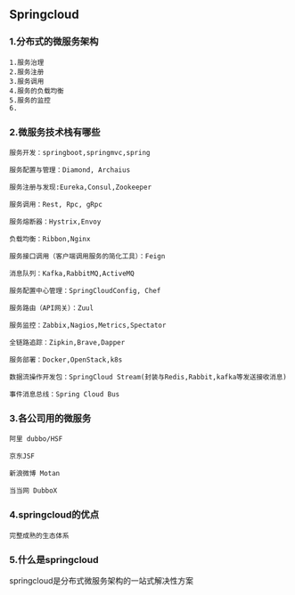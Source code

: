 ## Springcloud

### 1.分布式的微服务架构

```
1.服务治理
2.服务注册 
3.服务调用
4.服务的负载均衡
5.服务的监控
6.
```

### 2.微服务技术栈有哪些

```
服务开发：springboot,springmvc,spring

服务配置与管理：Diamond, Archaius

服务注册与发现:Eureka,Consul,Zookeeper

服务调用：Rest, Rpc, gRpc

服务熔断器：Hystrix,Envoy

负载均衡：Ribbon,Nginx

服务接口调用（客户端调用服务的简化工具）：Feign

消息队列：Kafka,RabbitMQ,ActiveMQ

服务配置中心管理：SpringCloudConfig, Chef

服务路由（API网关）：Zuul

服务监控：Zabbix,Nagios,Metrics,Spectator

全链路追踪：Zipkin,Brave,Dapper

服务部署：Docker,OpenStack,k8s

数据流操作开发包：SpringCloud Stream(封装与Redis,Rabbit,kafka等发送接收消息)

事件消息总线：Spring Cloud Bus
```

### 3.各公司用的微服务

```
阿里 dubbo/HSF

京东JSF

新浪微博 Motan

当当网 DubboX
```

### 4.springcloud的优点

```
完整成熟的生态体系
```

### 5.什么是springcloud

springcloud是分布式微服务架构的一站式解决性方案

